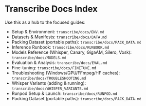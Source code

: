 # Transcribe Docs Index

Use this as a hub to the focused guides:

- Setup & Environment: `transcribe/docs/ENV.md`
- Datasets & Manifests: `transcribe/docs/DATA.md`
- Packing Dataset (portable paths): `transcribe/docs/PACK_DATA.md`
- Inference Runbook: `transcribe/docs/RUNBOOK.md`
- Models Reference (Whisper, Canary, GigaAM, Silero, Vosk): `transcribe/docs/MODELS.md`
- Evaluation & Analysis: `transcribe/docs/EVAL.md`
- Fine-tuning: `transcribe/docs/FINETUNE.md`
- Troubleshooting (Windows/GPU/FFmpeg/HF caches): `transcribe/docs/TROUBLESHOOTING.md`
- Whisper Variants (adding & running): `transcribe/docs/WHISPER_VARIANTS.md`
- Runpod Setup & Launch: `transcribe/docs/RUNPOD.md`
- Packing Dataset (portable paths): `transcribe/docs/PACK_DATA.md`
